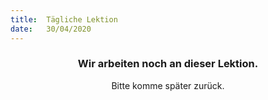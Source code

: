 ```yaml
---
title:  Tägliche Lektion
date:   30/04/2020
---
```


### <center>Wir arbeiten noch an dieser Lektion.</center>
<center>Bitte komme später zurück.</center>